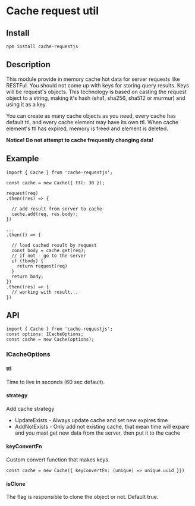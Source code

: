 # Cache request util

## Install

```
npm install cache-requestjs
```

## Description

This module provide in memory cache hot data for server requests like RESTFul. You should not come up with keys for
storing query results. Keys will be request's objects. This technology is based on casting the request object to 
a string, making it's hash (sha1, sha256, sha512 or murmur) and using it as a key.

You can create as many cache objects as you need, every cache has default ttl, and every cache element may have
its own ttl. When cache element's ttl has expired, memory is freed and element is deleted.

**Notice! Do not attempt to cache frequently changing data!**

## Example
```
import { Cache } from 'cache-requestjs';

const cache = new Cache({ ttl: 30 });

request(req)
.then((res) => {

  // add result from server to cache
  cache.add(req, res.body);
})

...
.then(() => {

  // load cached result by request
  const body = cache.get(req);
  // if not - go to the server
  if (!body) {
    return request(req)
  }
  return body;
})
.then((res) => {
  // working with result...
})

```

## API
```
import { Cache } from 'cache-requestjs';
const options: ICacheOptions;
const cache = new Cache(options);
```

### ICacheOptions

#### ttl

Time to live in seconds (60 sec default).

#### strategy

Add cache strategy
- UpdateExists - Always update cache and set new expires time
- AddNotExists - Only add not existing cache, that mean time will expare and you mast get new data from the server,
then put it to the cache

#### keyConvertFn

Custom convert function that makes keys.
```
const cache = new Cache({ keyConvertFn: (unique) => unique.uuid }})
```

#### isClone

The flag is responsible to clone the object or not. Default true.